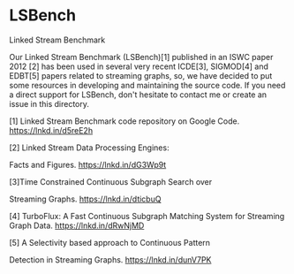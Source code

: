 # LSBench
Linked Stream Benchmark

Our Linked Stream Benchmark (LSBench)[1] published in an ISWC paper 2012 [2] has been used in several very recent ICDE[3], SIGMOD[4] and EDBT[5] papers related to streaming graphs, so, we have decided to put some resources in developing and maintaining the source code. If you need a direct support for LSBench, don't hesitate to contact me or create an issue in this directory.

[1] Linked Stream Benchmark code repository on Google Code. https://lnkd.in/d5reE2h

[2] Linked Stream Data Processing Engines:

Facts and Figures. https://lnkd.in/dG3Wp9t

[3]Time Constrained Continuous Subgraph Search over

Streaming Graphs. https://lnkd.in/dticbuQ

[4] TurboFlux: A Fast Continuous Subgraph Matching System for Streaming Graph Data. https://lnkd.in/dRwNjMD

[5] A Selectivity based approach to Continuous Pattern

Detection in Streaming Graphs. https://lnkd.in/dunV7PK
